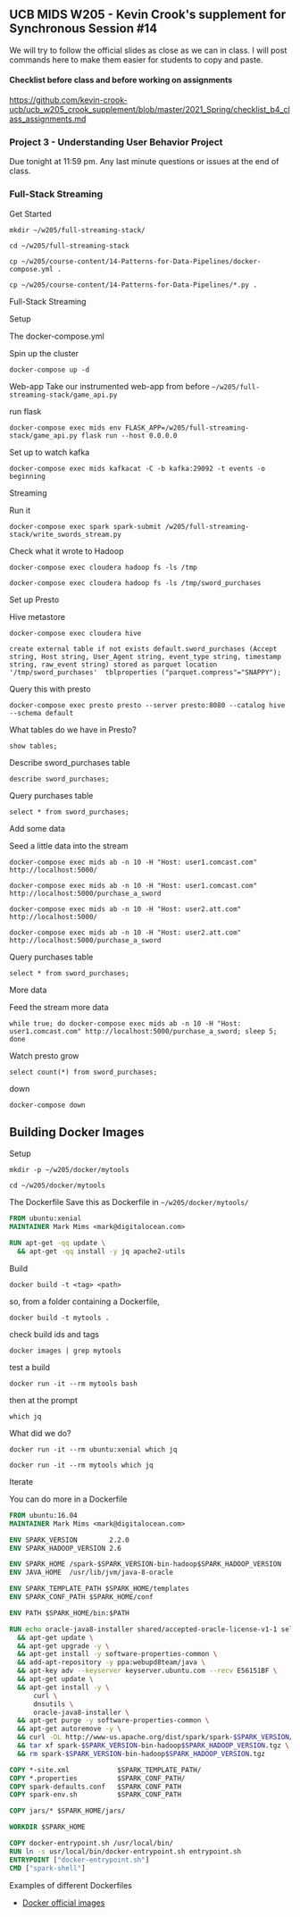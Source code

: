 ## UCB MIDS W205 - Kevin Crook's supplement for Synchronous Session #14

We will try to follow the official slides as close as we can in class.  I will post commands here to make them easier for students to copy and paste.

#### Checklist before class and before working on assignments

https://github.com/kevin-crook-ucb/ucb_w205_crook_supplement/blob/master/2021_Spring/checklist_b4_class_assignments.md

### Project 3 - Understanding User Behavior Project

Due tonight at 11:59 pm.  Any last minute questions or issues at the end of class.

### Full-Stack Streaming

Get Started
```
mkdir ~/w205/full-streaming-stack/

cd ~/w205/full-streaming-stack

cp ~/w205/course-content/14-Patterns-for-Data-Pipelines/docker-compose.yml .

cp ~/w205/course-content/14-Patterns-for-Data-Pipelines/*.py .
```

Full-Stack Streaming

Setup

The docker-compose.yml

Spin up the cluster
```
docker-compose up -d
```

Web-app
Take our instrumented web-app from before ```~/w205/full-streaming-stack/game_api.py```

run flask
```
docker-compose exec mids env FLASK_APP=/w205/full-streaming-stack/game_api.py flask run --host 0.0.0.0
```

Set up to watch kafka
```
docker-compose exec mids kafkacat -C -b kafka:29092 -t events -o beginning
```

Streaming

Run it
```
docker-compose exec spark spark-submit /w205/full-streaming-stack/write_swords_stream.py
```

Check what it wrote to Hadoop
```
docker-compose exec cloudera hadoop fs -ls /tmp

docker-compose exec cloudera hadoop fs -ls /tmp/sword_purchases
```

Set up Presto

Hive metastore
```
docker-compose exec cloudera hive
```

```
create external table if not exists default.sword_purchases (Accept string, Host string, User_Agent string, event_type string, timestamp string, raw_event string) stored as parquet location '/tmp/sword_purchases'  tblproperties ("parquet.compress"="SNAPPY");
```

Query this with presto
```
docker-compose exec presto presto --server presto:8080 --catalog hive --schema default
```

What tables do we have in Presto?
```
show tables;
```

Describe sword_purchases table
```
describe sword_purchases;
```

Query purchases table
```
select * from sword_purchases;
```

Add some data

Seed a little data into the stream
```
docker-compose exec mids ab -n 10 -H "Host: user1.comcast.com" http://localhost:5000/

docker-compose exec mids ab -n 10 -H "Host: user1.comcast.com" http://localhost:5000/purchase_a_sword

docker-compose exec mids ab -n 10 -H "Host: user2.att.com" http://localhost:5000/

docker-compose exec mids ab -n 10 -H "Host: user2.att.com" http://localhost:5000/purchase_a_sword
```

Query purchases table
```
select * from sword_purchases;
```

More data

Feed the stream more data
```
while true; do docker-compose exec mids ab -n 10 -H "Host: user1.comcast.com" http://localhost:5000/purchase_a_sword; sleep 5; done
```

Watch presto grow
```
select count(*) from sword_purchases;
```

down
```
docker-compose down
```

## Building Docker Images

Setup
```
mkdir -p ~/w205/docker/mytools

cd ~/w205/docker/mytools
```

The Dockerfile
Save this as Dockerfile in ```~/w205/docker/mytools/```
```Dockerfile
FROM ubuntu:xenial
MAINTAINER Mark Mims <mark@digitalocean.com>

RUN apt-get -qq update \
  && apt-get -qq install -y jq apache2-utils
```

Build
```
docker build -t <tag> <path>
```

so, from a folder containing a Dockerfile,
```
docker build -t mytools .
```

check build ids and tags
```
docker images | grep mytools
```

test a build
```
docker run -it --rm mytools bash
```

then at the prompt
```
which jq
```

What did we do?
```
docker run -it --rm ubuntu:xenial which jq

docker run -it --rm mytools which jq
```

Iterate

You can do more in a Dockerfile
```Dockerfile
FROM ubuntu:16.04
MAINTAINER Mark Mims <mark@digitalocean.com>

ENV SPARK_VERSION        2.2.0
ENV SPARK_HADOOP_VERSION 2.6

ENV SPARK_HOME /spark-$SPARK_VERSION-bin-hadoop$SPARK_HADOOP_VERSION
ENV JAVA_HOME  /usr/lib/jvm/java-8-oracle

ENV SPARK_TEMPLATE_PATH $SPARK_HOME/templates
ENV SPARK_CONF_PATH $SPARK_HOME/conf

ENV PATH $SPARK_HOME/bin:$PATH

RUN echo oracle-java8-installer shared/accepted-oracle-license-v1-1 select true | debconf-set-selections \
  && apt-get update \
  && apt-get upgrade -y \
  && apt-get install -y software-properties-common \
  && add-apt-repository -y ppa:webupd8team/java \
  && apt-key adv --keyserver keyserver.ubuntu.com --recv E56151BF \
  && apt-get update \
  && apt-get install -y \
      curl \
      dnsutils \
      oracle-java8-installer \
  && apt-get purge -y software-properties-common \
  && apt-get autoremove -y \
  && curl -OL http://www-us.apache.org/dist/spark/spark-$SPARK_VERSION/spark-$SPARK_VERSION-bin-hadoop$SPARK_HADOOP_VERSION.tgz \
  && tar xf spark-$SPARK_VERSION-bin-hadoop$SPARK_HADOOP_VERSION.tgz \
  && rm spark-$SPARK_VERSION-bin-hadoop$SPARK_HADOOP_VERSION.tgz

COPY *-site.xml            $SPARK_TEMPLATE_PATH/
COPY *.properties          $SPARK_CONF_PATH/
COPY spark-defaults.conf   $SPARK_CONF_PATH
COPY spark-env.sh          $SPARK_CONF_PATH

COPY jars/* $SPARK_HOME/jars/

WORKDIR $SPARK_HOME

COPY docker-entrypoint.sh /usr/local/bin/
RUN ln -s usr/local/bin/docker-entrypoint.sh entrypoint.sh
ENTRYPOINT ["docker-entrypoint.sh"]
CMD ["spark-shell"]
```

Examples of different Dockerfiles

- [Docker official images](https://github.com/docker-library/)

